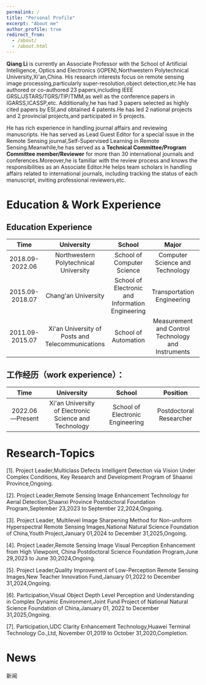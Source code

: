 ```yaml
---
permalink: /
title: "Personal Profile"
excerpt: "About me"
author_profile: true
redirect_from: 
  - /about/
  - /about.html
---
```

**Qiang Li** is currently an Associate Professor with the School of Artificial Intelligence, Optics and Electronics (iOPEN),Northwestern Polytechnical University,Xi'an,China. His research interests focus on remote sensing image processing,particularly super-resolution,object detection,etc.He has authored or co-authored 23 papers,including IEEE GRSL/JSTARS/TGRS/TIP/TMM,as well as the conference papers in IGARSS,ICASSP,etc. Additionally,he has had 3 papers selected as highly cited papers by ESI,and obtained 4 patents.He has led 2 national projects and 2 provincial projects,and participated in 5 projects.

He has rich experience in handling journal affairs and reviewing manuscripts. He has served as Lead Guest Editor for a special issue in the Remote Sensing journal,Self-Supervised Learning in Remote Sensing.Meanwhile,he has served as a **Technical Committee/Program Committee member/Reviewer** for more than 30 international journals and conferences.Moreover,he is familiar with the review process and knows the responsibilities as an Associate Editor.He helps team scholars in handling affairs related to international journals, including tracking the status of each manuscript, inviting professional reviewers,etc.

Education & Work Experience
======
Education Experience  
-------  

|Time           |University                                      |School         |Major                          |Degree |
|:-------------:|:---------------------------------------------:|:--------------:|:-----------------------------:|:------------------:|  
|2018.09-2022.06|Northwestern Polytechnical University|School of Computer Science|Computer Science and Technology|Ph.D. in Engineering|  
|2015.09-2018.07|Chang'an University|School of Electronic and Information Engineering|Transportation Engineering|M.S. in Engineering|  
|2011.09-2015.07|Xi'an University of Posts and Telecommunications|School of Automation|Measurement and Control Technology and Instruments|B.S. in Engineering|  
  
工作经历（work experience）：  
-------  

|Time           |University	                                          |School                           |Position              |  
|:-------------:|:---------------------------------------------------:|:------------------------------:|:---------------------:|  
|2022.06—Present|Xi'an University of Electronic Science and Technology|School of Electronic Engineering|Postdoctoral Researcher|  
   

Research-Topics
======
[1]. Project Leader,Multiclass Defects Intelligent Detection via Vision Under Complex Conditions, Key Research and Development Program of Shaanxi Province,Ongoing.  

[2]. Project Leader,Remote Sensing Image Enhancement Technology for Aerial Detection,Shaanxi Province Postdoctoral Foundation Program,September 23,2023 to September 22,2024,Ongoing.  

[3]. Project Leader, Multilevel Image Sharpening Method for Non-uniform Hyperspectral Remote Sensing Images,National Natural Science Foundation of China,Youth Project,January 01,2024 to December 31,2025,Ongoing.  

[4]. Project Leader,Remote Sensing Image Visual Perception Enhancement from High Viewpoint, China Postdoctoral Science Foundation Program,June 29,2023 to June 30,2024,Ongoing.  

[5]. Project Leader,Quality Improvement of Low-Perception Remote Sensing Images,New Teacher Innovation Fund,January 01,2022 to December 31,2024,Ongoing.  

[6]. Participation,Visual Object Depth Level Perception and Understanding in Complex Dynamic Environment,Joint Fund Project of National Natural Science Foundation of China,January 01, 2022 to December 31,2025,Ongoing.  

[7]. Participation,UDC Clarity Enhancement Technology,Huawei Terminal Technology Co.,Ltd, November 01,2019 to October 31,2020,Completion.  

News
======
新闻

